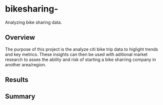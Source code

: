 # bikesharing-
Analyzing bike sharing data.

## Overview 

The purpose of this project is the analyze citi bike trip data to higlight trends and key metrics. These insights can then be used with aditional market research to asses the ability and risk of starting a bike sharring company in another area/region.

## Results 

[](https://public.tableau.com/shared/49XQM8MPP?:display_count=y&:origin=viz_share_link)


## Summary 
